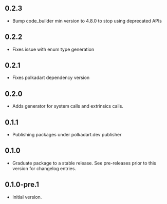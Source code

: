 ## 0.2.3

- Bump code_builder min version to 4.8.0 to stop using deprecated APIs

## 0.2.2

- Fixes issue with enum type generation

## 0.2.1

- Fixes polkadart dependency version

## 0.2.0

- Adds generator for system calls and extrinsics calls.

## 0.1.1

- Publishing packages under polkadart.dev publisher

## 0.1.0

 - Graduate package to a stable release. See pre-releases prior to this version for changelog entries.

## 0.1.0-pre.1

- Initial version.
